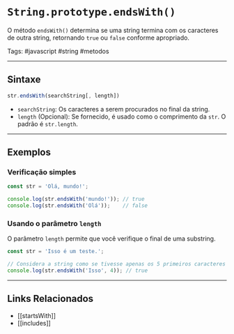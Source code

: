 # `String.prototype.endsWith()`

O método `endsWith()` determina se uma string termina com os caracteres de outra string, retornando `true` ou `false` conforme apropriado.

Tags: #javascript #string #metodos

---

## Sintaxe

```javascript
str.endsWith(searchString[, length])
```

- `searchString`: Os caracteres a serem procurados no final da string.
- `length` (Opcional): Se fornecido, é usado como o comprimento da `str`. O padrão é `str.length`.

---

## Exemplos

### Verificação simples

```javascript
const str = 'Olá, mundo!';

console.log(str.endsWith('mundo!')); // true
console.log(str.endsWith('Olá'));    // false
```

### Usando o parâmetro `length`

O parâmetro `length` permite que você verifique o final de uma substring.

```javascript
const str = 'Isso é um teste.';

// Considera a string como se tivesse apenas os 5 primeiros caracteres ("Isso ")
console.log(str.endsWith('Isso', 4)); // true
```

---

## Links Relacionados

- [[startsWith]]
- [[includes]]